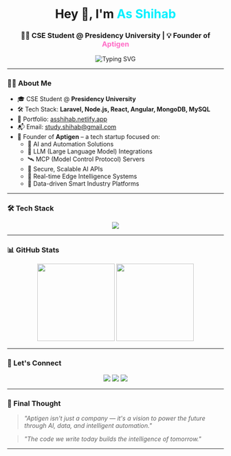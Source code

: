<h1 align="center">
  Hey 👋, I'm <span style="color:#00f0ff;">As Shihab</span>
</h1>

<h3 align="center">
  👨‍💻 CSE Student @ Presidency University | 💡 Founder of <span style="color:#ff6ec7;">Aptigen</span>
</h3>

<p align="center">
  <img src="https://readme-typing-svg.demolab.com?font=Fira+Code&size=22&pause=1000&center=true&width=500&lines=Full+Stack+Engineer+%F0%9F%92%BB;ERP+%7C+AI+%7C+Automation+Expert;Founder+of+Aptigen+-+Big+Data+AI+Co.;CSE+Student+at+Presidency+University;Build.+Learn.+Disrupt.+Innovate." alt="Typing SVG" />
</p>

---

### 👨‍💻 About Me

- 🎓 CSE Student @ **Presidency University**
- 🛠️ Tech Stack: **Laravel, Node.js, React, Angular, MongoDB, MySQL**
- 💼 Portfolio: [asshihab.netlify.app](https://asshihab.netlify.app)
- 📬 Email: [study.shihab@gmail.com](mailto:study.shihab@gmail.com)
- 🚀 Founder of **Aptigen** – a tech startup focused on:
  - 🤖 AI and Automation Solutions
  - 🧠 LLM (Large Language Model) Integrations
  - 🛰️ MCP (Model Control Protocol) Servers
  - 🔐 Secure, Scalable AI APIs
  - 📡 Real-time Edge Intelligence Systems
  - 🧬 Data-driven Smart Industry Platforms

---

### 🛠️ Tech Stack

<p align="center">
  <img src="https://skillicons.dev/icons?i=php,laravel,nodejs,react,angular,ts,js,mysql,mongodb,docker,linux,git,vscode,tailwind" />
</p>

---

### 📊 GitHub Stats

<p align="center">
  <img src="https://github-readme-stats.vercel.app/api?username=As-Shihab&show_icons=true&theme=radical&count_private=true&include_all_commits=true" height="180" />
  <img src="https://github-readme-streak-stats.herokuapp.com/?user=As-Shihab&theme=radical" height="180" />
</p>

---

### 💬 Let's Connect

<p align="center">
  <a href="mailto:study.shihab@gmail.com"><img src="https://img.shields.io/badge/Gmail-D14836?style=for-the-badge&logo=gmail&logoColor=white" /></a>
  <a href="https://www.linkedin.com/in/as-shihab" target="_blank"><img src="https://img.shields.io/badge/LinkedIn-0077B5?style=for-the-badge&logo=linkedin&logoColor=white" /></a>
  <a href="https://asshihab.netlify.app" target="_blank"><img src="https://img.shields.io/badge/Portfolio-black?style=for-the-badge&logo=vercel&logoColor=white" /></a>
</p>

---

### 🧠 Final Thought

> _"Aptigen isn't just a company — it's a vision to power the future through AI, data, and intelligent automation."_  

> _"The code we write today builds the intelligence of tomorrow."_

---

